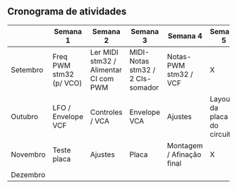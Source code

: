 ## Cronograma de atividades

|        | Semana 1 | Semana 2 | Semana 3 | Semana 4 | Semana 5 |
|--------|----------|----------|----------|----------|----------|
|Setembro| Freq PWM stm32 (p/ VCO) | Ler MIDI stm32 / Alimentar CI com PWM  |MIDI-Notas stm32 / 2 CIs-somador  | Notas-PWM stm32 / VCF | X |
|Outubro | LFO  / Envelope VCF | Controles  / VCA  | Envelope VCA | Ajustes | Layout da placa do circuito |
|Novembro| Teste placa  | Ajustes  | Placa | Montagem  / Afinação final | X   |
|Dezembro|   |  |  |  |  |
